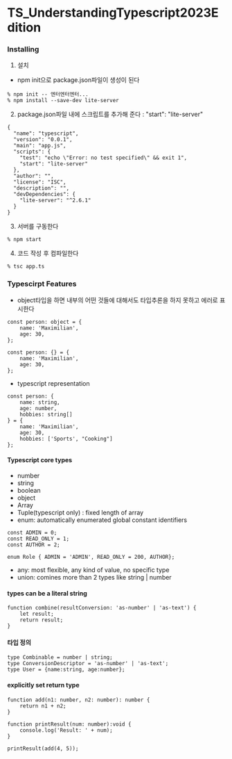 # TS_UnderstandingTypescript2023Edition

### Installing
1. 설치
 - npm init으로 package.json파일이 생성이 된다
```
% npm init -- 엔터엔터엔터...
% npm install --save-dev lite-server
```
2. package.json파일 내에 스크립트를 추가해 준다 : "start": "lite-server"
```
{
  "name": "typescript",
  "version": "0.0.1",
  "main": "app.js",
  "scripts": {
    "test": "echo \"Error: no test specified\" && exit 1",
    "start": "lite-server"
  },
  "author": "",
  "license": "ISC",
  "description": "",
  "devDependencies": {
    "lite-server": "^2.6.1"
  }
}

```
3. 서버를 구동한다
```
% npm start
```
4. 코드 작성 후 컴파일한다
```
% tsc app.ts
```

### Typescirpt Features
- object타입을 하면 내부의 어떤 것들에 대해서도 타입추론을 하지 못하고 에러로 표시한다
```
const person: object = {
    name: 'Maximilian',
    age: 30,
};

const person: {} = {
    name: 'Maximilian',
    age: 30,
};
```
- typescript representation
```
const person: {
    name: string,
    age: number,
    hobbies: string[]
} = {
    name: 'Maximilian',
    age: 30,
    hobbies: ['Sports', "Cooking"]
};
```

#### Typescript core types
- number
- string
- boolean
- object
- Array
- Tuple(typescript only) : fixed length of array
- enum: automatically enumerated global constant identifiers
```
const ADMIN = 0;
const READ_ONLY = 1;
const AUTHOR = 2;

enum Role { ADMIN = 'ADMIN', READ_ONLY = 200, AUTHOR};
```
- any: most flexible, any kind of value, no specific type
- union: comines more than 2 types like string | number

#### types can be a literal string
```
function combine(resultConversion: 'as-number' | 'as-text') {
    let result;
    return result;
}
```

#### 타입 정의
```
type Combinable = number | string;
type ConversionDescriptor = 'as-number' | 'as-text';
type User = {name:string, age:number};
```

#### explicitly set return type
```
function add(n1: number, n2: number): number {
    return n1 + n2;
}

function printResult(num: number):void {
    console.log('Result: ' + num);
}

printResult(add(4, 5));
```

